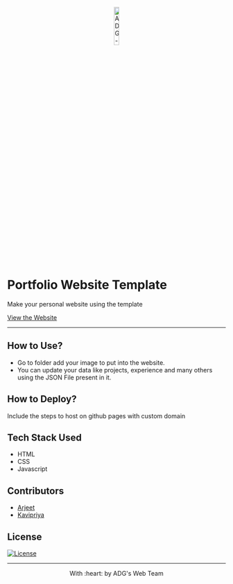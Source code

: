 <p align="center"><a href="http://www.adgvit.com" target="_blank">
<img src="https://i.postimg.cc/XYf7J1cX/adg-logo.png" title="ADG-VIT" alt="ADG-VIT" width="15%"></a>
</p>

# Portfolio Website Template
Make your personal website using the template

<a href="#">View the Website</a>

---
## How to Use?
- Go to folder add your image to put into the website.
- You can update your data like projects, experience and many others using the JSON File present in it.

## How to Deploy?
Include the steps to host on github pages with custom domain

## Tech Stack Used
- HTML
- CSS
- Javascript

## Contributors
- <a href="https://github.com/Arjeet27">Arjeet</a>
- <a href="https://github.com/Kavipriyajk">Kavipriya</a>

## License
[![License](http://img.shields.io/:license-mit-blue.svg?style=flat-square)](http://badges.mit-license.org)

---
<p align="center">
	With :heart: by ADG's Web Team
</p>
